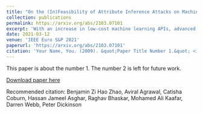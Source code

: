 ```yaml
---
title: "On the (In)Feasibility of Attribute Inference Attacks on Machine Learning Models"
collection: publications
permalink: https://arxiv.org/abs/2103.07101
excerpt: 'With an increase in low-cost machine learning APIs, advanced machine learning models may be trained on private datasets and monetized by providing them as a service. However, privacy researchers have demonstrated that these models may leak information about records in the training dataset via membership inference attacks. In this paper, we take a closer look at another inference attack reported in literature, called attribute inference, whereby an attacker tries to infer missing attributes of a partially known record used in the training dataset by accessing the machine learning model as an API. We show that even if a classification model succumbs to membership inference attacks, it is unlikely to be susceptible to attribute inference attacks. We demonstrate that this is because membership inference attacks fail to distinguish a member from a nearby non-member. We call the ability of an attacker to distinguish the two (similar) vectors as strong membership inference. We show that membership inference attacks cannot infer membership in this strong setting, and hence inferring attributes is infeasible. However, under a relaxed notion of attribute inference, called approximate attribute inference, we show that it is possible to infer attributes close to the true attributes. We verify our results on three publicly available datasets, five membership, and three attribute inference attacks reported in literature.'
date: 2021-03-12
venue: 'IEEE Euro S&P 2021'
paperurl: 'https://arxiv.org/abs/2103.07101'
citation: 'Your Name, You. (2009). &quot;Paper Title Number 1.&quot; <i>Journal 1</i>. 1(1).'
---
```

This paper is about the number 1. The number 2 is left for future work.

[Download paper here](https://arxiv.org/abs/2103.07101)

Recommended citation: Benjamin Zi Hao Zhao, Aviral Agrawal, Catisha Coburn, Hassan Jameel Asghar, Raghav Bhaskar, Mohamed Ali Kaafar, Darren Webb, Peter Dickinson
